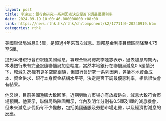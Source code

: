 ```yaml
---
layout: post
title: 李達志：銀行會研究一系列因素決定是否下調最優惠利率
date: 2024-09-19 10:00:46.000000000 +08:00
link: https://news.rthk.hk/rthk/ch/component/k2/1771140-20240919.htm
categories: rthk
---
```


美國聯儲局減息0.5厘，是超過4年來首次減息。聯邦基金利率目標區間降至4.75至5厘。

提到本港銀行會否跟隨美國減息，署理金管局總裁李達志表示，過去加息周期內，本港銀行未有完全跟隨聯儲局加息幅度，當然本地銀行在聯儲局減息0.5厘情況下，較減0.25厘有更多空間跟隨，但銀行會研究一系列因素，包括本地資金成本、資金供求，銀行本身資金結構水平等，決定是否下調最優惠利率，相信很快會有結果。

他又說，目前美國通脹大致回落，近期勞動力市場亦有放緩跡象，減息大致符合市場預期。他表示，聯儲局點陣圖顯示，年內及明年分別有0.5厘及1厘的減息機會，但未來減息步伐仍有不少變數，包括美國通脹及勞動市場走勢，以及經濟對減息的反應。

